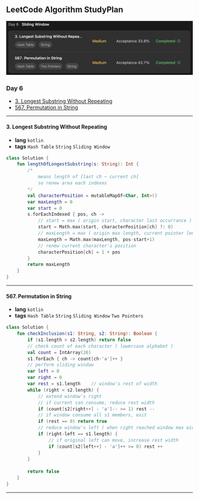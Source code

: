 ## LeetCode Algorithm StudyPlan

<img src="../../assets/leetcode_study_day6.png" alt="leetcode_study_day2" style="zoom:50%;" />

### Day 6

- [3. Longest Substring Without Repeating](https://leetcode.com/problems/longest-substring-without-repeating-characters/?envType=study-plan&id=algorithm-i)
- [567. Permutation in String](https://leetcode.com/problems/permutation-in-string/?envType=study-plan&id=algorithm-i)

---

#### 3. Longest Substring Without Repeating

- **lang**  `kotlin` 
- **tags**  `Hash Table`  `String` `Sliding Window`

```kotlin
class Solution {
    fun lengthOfLongestSubstring(s: String): Int {
        /*
            means length of [last ch ~ current ch]
            so renew area each indexes
        */
        val characterPosition = mutableMapOf<Char, Int>()
        var maxLength = 0
        var start = 0
        s.forEachIndexed { pos, ch ->
            // start = max ( origin start, character last occurrance )
            start = Math.max(start, characterPosition[ch] ?: 0)
            // maxLength = max ( origin max length, current pointer length )
            maxLength = Math.max(maxLength, pos-start+1)
            // renew current character's position
            characterPosition[ch] = 1 + pos
        }
        return maxLength
    }
}
```

---

#### 567. Permutation in String

- **lang**  `kotlin` 
- **tags**  `Hash Table`  `String` `Sliding Window` `Two Pointers`

```kotlin
class Solution {
    fun checkInclusion(s1: String, s2: String): Boolean {
        if (s1.length > s2.length) return false
        // check count of each character ( lowercase alphabet )
        val count = IntArray(26)
        s1.forEach { ch -> count[ch-'a']++ }
        // perform sliding window
        var left = 0
        var right = 0
        var rest = s1.length    // window's rest of width
        while (right < s2.length) {
            // extend window's right
            // if current can consume, reduce rest width
            if (count[s2[right++] - 'a']-- >= 1) rest --
            // if window consume all s1 members, exit
            if (rest == 0) return true
            // reduce window's left ( when right reached window max width )
            if (right-left == s1.length) {
                // if original left can move, increase rest width
                if (count[s2[left++] - 'a']++ >= 0) rest ++
            }
        }
        
        return false
    }
}
```

---

